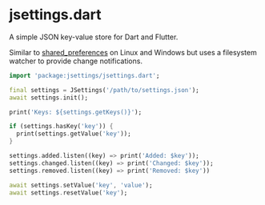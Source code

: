 # jsettings.dart

A simple JSON key-value store for Dart and Flutter.

Similar to [shared_preferences](https://pub.dev/packages/shared_preferences) on
Linux and Windows but uses a filesystem watcher to provide change notifications.

```dart
import 'package:jsettings/jsettings.dart';
```

```dart
final settings = JSettings('/path/to/settings.json');
await settings.init();

print('Keys: ${settings.getKeys()}');

if (settings.hasKey('key')) {
  print(settings.getValue('key'));
}

settings.added.listen((key) => print('Added: $key'));
settings.changed.listen((key) => print('Changed: $key'));
settings.removed.listen((key) => print('Removed: $key'))

await settings.setValue('key', 'value');
await settings.resetValue('key');
```
